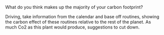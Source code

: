 What do you think makes up the majority of your carbon footprint?

Driving, take information from the calendar and base off routines, showing the carbon effect of these routines relative to the rest of the planet.
As much Co2 as this plant would produce, suggestions to cut down.

